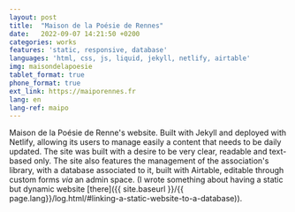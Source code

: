 ```yaml
---
layout: post
title:  "Maison de la Poésie de Rennes"
date:   2022-09-07 14:21:50 +0200
categories: works
features: 'static, responsive, database'
languages: 'html, css, js, liquid, jekyll, netlify, airtable'
img: maisondelapoesie
tablet_format: true
phone_format: true
ext_link: https://maiporennes.fr
lang: en
lang-ref: maipo
---
```

Maison de la Poésie de Renne's website. Built with Jekyll and deployed with Netlify, allowing its users to manage easily a content that needs to be daily updated. The site was built with a desire to be very clear, readable and text-based only. The site also features the management of the association's library, with a database associated to it, built with Airtable, editable through custom forms *via* an admin space. (I wrote something about having a static but dynamic website [there]({{ site.baseurl }}/{{ page.lang}}/log.html/#linking-a-static-website-to-a-database)).
